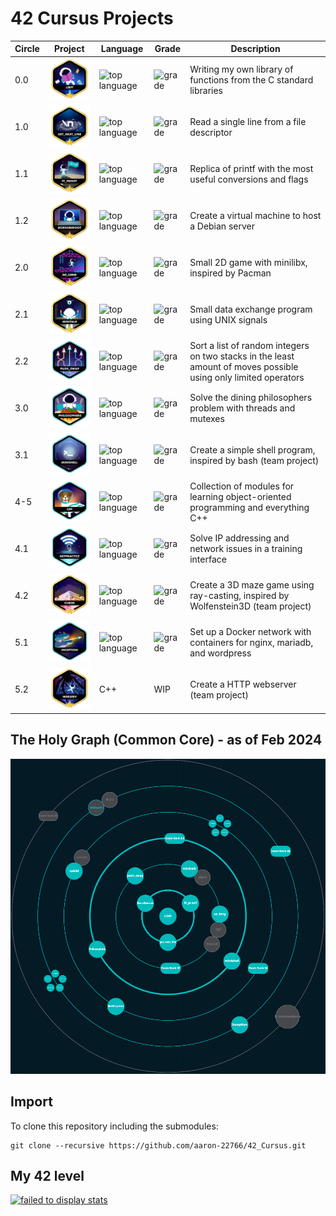 # 42 Cursus Projects

| Circle | Project | Language | Grade | Description |
|--------|---------|----------|-------|-------------|
| 0.0 | [![libft](https://github.com/aaron-22766/aaron-22766/blob/main/42-badges/libftm.png)](https://github.com/aaron-22766/42_libft) | ![top language](https://img.shields.io/github/languages/top/aaron-22766/42_libft) | ![grade](https://img.shields.io/badge/:-125%25-success?style&logo=42) | Writing my own library of functions from the C standard libraries |
| 1.0 | [![get_next_line](https://github.com/aaron-22766/aaron-22766/blob/main/42-badges/get_next_linem.png)](https://github.com/aaron-22766/42_get_next_line) | ![top language](https://img.shields.io/github/languages/top/aaron-22766/42_get_next_line) | ![grade](https://img.shields.io/badge/:-125%25-success?style&logo=42) | Read a single line from a file descriptor |
| 1.1 | [![ft_printf](https://github.com/aaron-22766/aaron-22766/blob/main/42-badges/ft_printfm.png)](https://github.com/aaron-22766/42_ft_printf) | ![top language](https://img.shields.io/github/languages/top/aaron-22766/42_ft_printf) | ![grade](https://img.shields.io/badge/:-125%25-success?style&logo=42) | Replica of printf with the most useful conversions and flags |
| 1.2 | [![born2beroot](https://github.com/aaron-22766/aaron-22766/blob/main/42-badges/born2berootm.png)](https://github.com/aaron-22766/42_born2beroot) | ![top language](https://img.shields.io/github/languages/top/aaron-22766/42_born2beroot) | ![grade](https://img.shields.io/badge/:-110%25-success?style&logo=42) | Create a virtual machine to host a Debian server |
| 2.0 | [![so_long](https://github.com/aaron-22766/aaron-22766/blob/main/42-badges/so_longm.png)](https://github.com/aaron-22766/42_so_long) | ![top language](https://img.shields.io/github/languages/top/aaron-22766/42_so_long) | ![grade](https://img.shields.io/badge/:-125%25-success?style&logo=42) | Small 2D game with minilibx, inspired by Pacman |
| 2.1 | [![minitalk](https://github.com/aaron-22766/aaron-22766/blob/main/42-badges/minitalkm.png)](https://github.com/aaron-22766/42_minitalk) | ![top language](https://img.shields.io/github/languages/top/aaron-22766/42_minitalk) | ![grade](https://img.shields.io/badge/:-125%25-success?style&logo=42) | Small data exchange program using UNIX signals |
| 2.2 | [![push_swap](https://github.com/aaron-22766/aaron-22766/blob/main/42-badges/push_swape.png)](https://github.com/aaron-22766/42_push_swap) | ![top language](https://img.shields.io/github/languages/top/aaron-22766/42_push_swap) | ![grade](https://img.shields.io/badge/:-100%25-success?style&logo=42) | Sort a list of random integers on two stacks in the least amount of moves possible using only limited operators |
| 3.0 | [![philosophers](https://github.com/aaron-22766/aaron-22766/blob/main/42-badges/philosopherse.png)](https://github.com/aaron-22766/42_philosophers) | ![top language](https://img.shields.io/github/languages/top/aaron-22766/42_philosophers) | ![grade](https://img.shields.io/badge/:-100%25-success?style&logo=42) | Solve the dining philosophers problem with threads and mutexes |
| 3.1 | [![minishell](https://github.com/aaron-22766/aaron-22766/blob/main/42-badges/minishelle.png)](https://github.com/aaron-22766/42_minishell) | ![top language](https://img.shields.io/github/languages/top/aaron-22766/42_minishell) |  ![grade](https://img.shields.io/badge/:-101%25-success?style&logo=42) | Create a simple shell program, inspired by bash (team project) |
| 4-5 | [![CPP](https://github.com/aaron-22766/aaron-22766/blob/main/42-badges/cppe.png)](https://github.com/aaron-22766/42_CPP) | ![top language](https://img.shields.io/github/languages/top/aaron-22766/42_CPP) | ![grade](https://img.shields.io/badge/:-100%25-success?style&logo=42) | Collection of modules for learning object-oriented programming and everything C++ |
| 4.1 | [![netpractice](https://github.com/aaron-22766/aaron-22766/blob/main/42-badges/netpracticee.png)](https://github.com/aaron-22766/42_netpractice) | ![top language](https://img.shields.io/github/languages/top/aaron-22766/42_netpractice) | ![grade](https://img.shields.io/badge/:-100%25-success?style&logo=42) | Solve IP addressing and network issues in a training interface |
| 4.2 | [![cub3D](https://github.com/aaron-22766/aaron-22766/blob/main/42-badges/cub3dm.png)](https://github.com/aaron-22766/42_cub3D) | ![top language](https://img.shields.io/github/languages/top/aaron-22766/42_cub3D) |  ![grade](https://img.shields.io/badge/:-125%25-success?style&logo=42) | Create a 3D maze game using ray-casting, inspired by Wolfenstein3D (team project) |
| 5.1 | [![inception](https://github.com/aaron-22766/aaron-22766/blob/main/42-badges/inceptione.png)](https://github.com/aaron-22766/42_inception) | ![top language](https://img.shields.io/github/languages/top/aaron-22766/42_inception) | ![grade](https://img.shields.io/badge/:-100%25-success?style&logo=42) | Set up a Docker network with containers for nginx, mariadb, and wordpress |
| 5.2 | ![webserv](https://github.com/aaron-22766/aaron-22766/blob/main/42-badges/webservm.png) | C++ | WIP | Create a HTTP webserver (team project) |
<!--
| 5.2 | [![webserv](https://github.com/aaron-22766/aaron-22766/blob/main/42-badges/webservm.png)](https://github.com/aaron-22766/42_webserv) | ![top language](https://img.shields.io/github/languages/top/aaron-22766/42_webserv) | ![grade](https://img.shields.io/badge/:-100%25-success?style&logo=42) | Create a HTTP webserver (team project) |
| 6.0 | ![ft_transcendance](https://github.com/aaron-22766/aaron-22766/blob/main/42-badges/ft_transcendancee.png) |  | WIP | Create a website where users can chat and play pong - (team project) |
| 6.0 | [![ft_transcendance](https://github.com/aaron-22766/aaron-22766/blob/main/42-badges/ft_transcendencee.png)](https://github.com/aaron-22766/42_webserv) | ![top language](https://img.shields.io/github/languages/top/aaron-22766/42_webserv) | ![grade](https://img.shields.io/badge/:-100%25-success?style&logo=42) | Create a website where users can chat and play pong (team project) |
-->

## The Holy Graph (Common Core) - as of Feb 2024

![Holy Graph](https://github.com/aaron-22766/aaron-22766/blob/main/bin/images/Holy%20Graph.png)

## Import

To clone this repository including the submodules:
```
git clone --recursive https://github.com/aaron-22766/42_Cursus.git
```

## My 42 level

[![failed to display stats](https://badge.mediaplus.ma/honeytones/arabenst?1337Badge=off&UM6P=off)](https://github.com/oakoudad/badge42)
